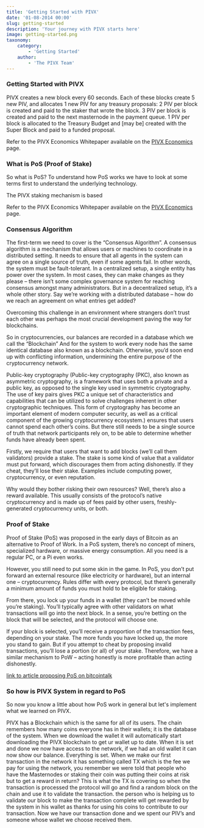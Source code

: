 ```yaml
---
title: 'Getting Started with PIVX'
date: '01-08-2014 00:00'
slug: getting-started
description: 'Your journey with PIVX starts here'
image: getting-started.png
taxonomy:
    category:
        - 'Getting Started'
    author:
        - 'The PIVX Team'
---
```


### Getting Started with PIVX


PIVX creates a new block every 60 seconds. Each of these blocks create 5 new PIV, and allocates 1 new PIV for any treasury proposals:
2 PIV per block is created and paid to the staker that wrote the block.
3 PIV per block is created and paid to the next masternode in the payment queue.
1 PIV per block is allocated to the Treasury Budget and [may be] created with the Super Block and paid to a funded proposal.

Refer to the PIVX Economics Whitepaper available on the [PIVX Economics](https://pivx.org/economics?target=_blank) page.



### What is PoS (Proof of Stake)


So what is PoS? To understand how PoS works we have to look at some terms first to understand the underlying technology.

The PIVX staking mechanism is based

Refer to the PIVX Economics Whitepaper available on the [PIVX Economics](https://pivx.org/economics?target=_blank) page.

### Consensus Algorithm

The first-term we need to cover is the “Consensus Algorithm”. A consensus algorithm is a mechanism that allows users or machines to coordinate in a distributed setting. It needs to ensure that all agents in the system can agree on a single source of truth, even if some agents fail. In other words, the system must be fault-tolerant. In a centralized setup, a single entity has power over the system. In most cases, they can make changes as they please – there isn’t some complex governance system for reaching consensus amongst many administrators. 
But in a decentralized setup, it’s a whole other story. Say we’re working with a distributed database – how do we reach an agreement on what entries get added?

Overcoming this challenge in an environment where strangers don’t trust each other was perhaps the most crucial development paving the way for blockchains.

So in cryptocurrencies, our balances are recorded in a database which we call the “Blockchain” And for the system to work every node has the same identical database also known as a blockchain. Otherwise, you’d soon end up with conflicting information, undermining the entire purpose of the cryptocurrency network.

Public-key cryptography (Public-key cryptography (PKC), also known as asymmetric cryptography, is a framework that uses both a private and a public key, as opposed to the single key used in symmetric cryptography. The use of key pairs gives PKC a unique set of characteristics and capabilities that can be utilized to solve challenges inherent in other cryptographic techniques. This form of cryptography has become an important element of modern computer security, as well as a critical component of the growing cryptocurrency ecosystem.) ensures that users cannot spend each other’s coins. But there still needs to be a single source of truth that network participants rely on, to be able to determine whether funds have already been spent.

Firstly, we require that users that want to add blocks (we’ll call them validators) provide a stake. The stake is some kind of value that a validator must put forward, which discourages them from acting dishonestly. If they cheat, they’ll lose their stake. Examples include computing power, cryptocurrency, or even reputation. 

Why would they bother risking their own resources? Well, there’s also a reward available. This usually consists of the protocol’s native cryptocurrency and is made up of fees paid by other users, freshly-generated cryptocurrency units, or both.

### Proof of Stake

Proof of Stake (PoS) was proposed in the early days of Bitcoin as an alternative to Proof of Work. In a PoS system, there’s no concept of miners, specialized hardware, or massive energy consumption. All you need is a regular PC, or a Pi even works.

However, you still need to put some skin in the game. In PoS, you don’t put forward an external resource (like electricity or hardware), but an internal one – cryptocurrency. Rules differ with every protocol, but there’s generally a minimum amount of funds you must hold to be eligible for staking.

From there, you lock up your funds in a wallet (they can’t be moved while you’re staking). You’ll typically agree with other validators on what transactions will go into the next block. In a sense, you’re betting on the block that will be selected, and the protocol will choose one.

If your block is selected, you’ll receive a proportion of the transaction fees, depending on your stake. The more funds you have locked up, the more you stand to gain. But if you attempt to cheat by proposing invalid transactions, you’ll lose a portion (or all) of your stake. Therefore, we have a similar mechanism to PoW – acting honestly is more profitable than acting dishonestly.

[link to article proposing PoS on bitcointalk](https://bitcointalk.org/index.php?topic=27787.0)



### So how is PIVX System in regard to PoS

So now you know a little about how PoS work in general but let's implement what we learned on PIVX. 

PIVX has a Blockchain which is the same for all of its users. The chain remembers how many coins everyone has in their wallets; it is the database of the system. When we download the wallet it will automatically start downloading the PIVX blockchain to get ur wallet up to date. When it is set and done we now have access to the network, if we had an old wallet it can now show our balance. Everything is set. When we make our first transaction in the network it has something called TX which is the fee we pay for using the network, you remember we were told that people who have the Masternodes or staking their coin was putting their coins at risk but to get a reward in return? This is what the TX is covering so when the transaction is processed the protocol will go and find a random block on the chain and use it to validate the transaction. the person who is helping us to validate our block to make the transaction complete will get rewarded by the system in his wallet as thanks for using his coins to contribute to our transaction. Now we have our transaction done and we spent our PIV’s and someone whose wallet we choose received them. 